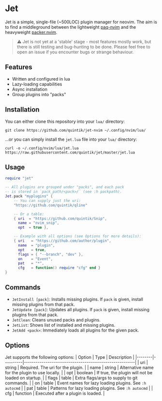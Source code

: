 # Jet

Jet is a simple, single-file (~500LOC) plugin manager for neovim. The aim is to
find a middleground between the lightweight [paq-nvim](https://github.com/savq/paq-nvim)
and the heavyweight [packer.nvim](https://github.com/wbthomason/packer.nvim).

> ⚠ Jet is not yet at a 'stable' stage - most features mostly work, but
> there is still testing and bug-hunting to be done. Please feel free to
> open an issue if you encounter bugs or strange behaviour.

## Features
- Written and configured in lua
- Lazy-loading capabilities
- Async installation
- Group plugins into "packs"

## Installation

You can either clone this repository into your `lua/` directory:
```
git clone https://github.com/quintik/jet-nvim ~/.config/nvim/lua/
```
...or you can simply install the `jet.lua` file into your `lua/` directory:
```
curl -o ~/.config/nvim/lua/jet.lua https://raw.githubusercontent.com/quintik/jet/master/jet.lua
```

## Usage

```lua
require "jet"

-- All plugins are grouped under "packs", and each pack
-- is stored in `pack_path/<pack>/` (see :h packpath).
Jet.pack "myplugins" {
    -- You can supply just the uri:
    "https://github.com/quintik/qline"

    -- Or a table:
    { uri  = "https://github.com/quintik/Snip",
      name = "nvim_snip",
      opt  = true },

    -- Example with all options (see Options for more details):
    { uri   = "https://github.com/author/plugin",
      name  = "plugin",
      opt   = true,
      flags = { "--branch", "dev" },
      on    = "Event",
      pat   = "*",
      cfg   = function() require "cfg" end }
}
```

## Commands

- `JetInstall [pack]`: Installs missing plugins. If `pack` is given, install missing plugins from that pack.
- `JetUpdate [pack]`: Updates all plugins. If `pack` is given, install missing plugins from that pack.
- `JetClean`: Cleans unused packs and plugins.
- `JetList`: Shows list of installed and missing plugins.
- `JetAdd <pack>`: Immediately loads all plugins for the given pack.

## Options

Jet supports the following options:
| Option | Type     | Description                                             |
|--------|----------|---------------------------------------------------------|
| uri    | string   | Required. The uri for the plugin.                       |
| name   | string   | Alternative name for the plugin to use locally.         |
| opt    | boolean  | If true, the plugin will not be loaded on startup.      |
| flags  | table    | Extra flags/args to supply to git commands.             |
| on     | table    | Event names for lazy loading plugins. See `:h autocmd`  |
| pat    | table    | Patterns for lazy loading plugins. See `:h autocmd`     |
| cfg    | function | Executed after a plugin is loaded.                      |
